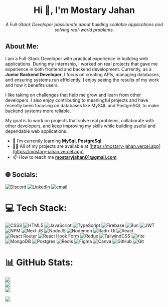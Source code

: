 

<h1 align="center">Hi 👋, I'm Mostary Jahan</h1>
<h6 align="center">A Full-Stack Developer passionate about building scalable applications and solving real-world problems.</h6>

## About Me:
I am a Full-Stack Developer with practical experience in building web applications. During my internship, I worked on real projects that gave me experience in both frontend and backend development. Currently, as a **Junior Backend Developer**, I focus on creating APIs, managing databases, and ensuring systems run efficiently. I enjoy seeing the results of my work and how it benefits users.

I like taking on challenges that help me grow and learn from other developers. I also enjoy contributing to meaningful projects and have recently been focusing on databases like MySQL and PostgreSQL to make backend systems more reliable.

My goal is to work on projects that solve real problems, collaborate with other developers, and keep improving my skills while building useful and dependable web applications.

- 🌱 I’m currently learning **MySql, PostgreSql**
- 👨‍💻 All of my projects are available at [https://mostary-jahan.vercel.app](https://mostary-jahan.vercel.app)
- 📫 How to reach me **mostaryjahan01@gmail.com**


## 🌐 Socials:
[![Discord](https://img.shields.io/badge/Discord-%237289DA.svg?logo=discord&logoColor=white)](https://discord.gg/mostary_jahan) [![LinkedIn](https://img.shields.io/badge/LinkedIn-%230077B5.svg?logo=linkedin&logoColor=white)](https://linkedin.com/in/mostaryjahan2) [![email](https://img.shields.io/badge/Email-D14836?logo=gmail&logoColor=white)](mailto:mostaryjahan01@gmail.com) 

# 💻 Tech Stack:
![CSS3](https://img.shields.io/badge/css3-%231572B6.svg?style=for-the-badge&logo=css3&logoColor=white) ![HTML5](https://img.shields.io/badge/html5-%23E34F26.svg?style=for-the-badge&logo=html5&logoColor=white) ![JavaScript](https://img.shields.io/badge/javascript-%23323330.svg?style=for-the-badge&logo=javascript&logoColor=%23F7DF1E) ![TypeScript](https://img.shields.io/badge/typescript-%23007ACC.svg?style=for-the-badge&logo=typescript&logoColor=white) ![Firebase](https://img.shields.io/badge/firebase-%23039BE5.svg?style=for-the-badge&logo=firebase) ![Bun](https://img.shields.io/badge/Bun-%23000000.svg?style=for-the-badge&logo=bun&logoColor=white) ![JWT](https://img.shields.io/badge/JWT-black?style=for-the-badge&logo=JSON%20web%20tokens) ![NPM](https://img.shields.io/badge/NPM-%23CB3837.svg?style=for-the-badge&logo=npm&logoColor=white) ![Next JS](https://img.shields.io/badge/Next-black?style=for-the-badge&logo=next.js&logoColor=white) ![NodeJS](https://img.shields.io/badge/node.js-6DA55F?style=for-the-badge&logo=node.js&logoColor=white) ![Nodemon](https://img.shields.io/badge/NODEMON-%23323330.svg?style=for-the-badge&logo=nodemon&logoColor=%BBDEAD) ![Radix UI](https://img.shields.io/badge/radix%20ui-161618.svg?style=for-the-badge&logo=radix-ui&logoColor=white) ![React](https://img.shields.io/badge/react-%2320232a.svg?style=for-the-badge&logo=react&logoColor=%2361DAFB) ![React Router](https://img.shields.io/badge/React_Router-CA4245?style=for-the-badge&logo=react-router&logoColor=white) ![React Hook Form](https://img.shields.io/badge/React%20Hook%20Form-%23EC5990.svg?style=for-the-badge&logo=reacthookform&logoColor=white) ![Redux](https://img.shields.io/badge/redux-%23593d88.svg?style=for-the-badge&logo=redux&logoColor=white) ![TailwindCSS](https://img.shields.io/badge/tailwindcss-%2338B2AC.svg?style=for-the-badge&logo=tailwind-css&logoColor=white) ![Vite](https://img.shields.io/badge/vite-%23646CFF.svg?style=for-the-badge&logo=vite&logoColor=white) ![MongoDB](https://img.shields.io/badge/MongoDB-%234ea94b.svg?style=for-the-badge&logo=mongodb&logoColor=white) ![Postgres](https://img.shields.io/badge/postgres-%23316192.svg?style=for-the-badge&logo=postgresql&logoColor=white) ![Redis](https://img.shields.io/badge/redis-%23DD0031.svg?style=for-the-badge&logo=redis&logoColor=white) ![Figma](https://img.shields.io/badge/figma-%23F24E1E.svg?style=for-the-badge&logo=figma&logoColor=white) ![Canva](https://img.shields.io/badge/Canva-%2300C4CC.svg?style=for-the-badge&logo=Canva&logoColor=white) ![GitHub](https://img.shields.io/badge/github-%23121011.svg?style=for-the-badge&logo=github&logoColor=white) ![Git](https://img.shields.io/badge/git-%23F05033.svg?style=for-the-badge&logo=git&logoColor=white)
# 📊 GitHub Stats:
![](https://github-readme-stats.vercel.app/api?username=mostaryjahan&theme=dark&hide_border=false&include_all_commits=false&count_private=false)<br/>
![](https://nirzak-streak-stats.vercel.app/?user=mostaryjahan&theme=dark&hide_border=false)<br/>
![](https://github-readme-stats.vercel.app/api/top-langs/?username=mostaryjahan&theme=dark&hide_border=false&include_all_commits=false&count_private=false&layout=compact)


[![](https://visitcount.itsvg.in/api?id=mostaryjahan&icon=0&color=0)](https://visitcount.itsvg.in)

